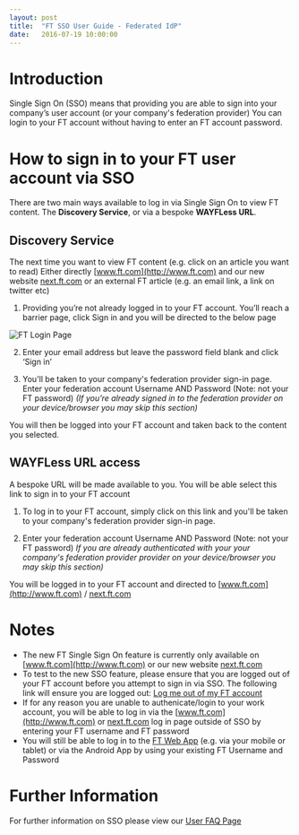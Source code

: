 ```yaml
---
layout: post
title:  "FT SSO User Guide - Federated IdP"
date:   2016-07-19 10:00:00
---
```


# Introduction 
Single Sign On (SSO) means that providing you are able to sign into your company’s user account (or your company's federation provider) You can login to your FT account without having to enter an FT account password.  

# How to sign in to your FT user account via SSO

There are two main ways available to log in via Single Sign On to view FT content. The **Discovery Service**, or via a bespoke **WAYFLess URL**. 

## Discovery Service
The next time you want to view FT content (e.g. click on an article you want to read) Either directly [www.ft.com](http://www.ft.com) and our new website [next.ft.com](https://next.ft.com) or an external FT article (e.g. an email link, a link on twitter etc) 

  1) Providing you’re not already logged in to your FT account. You’ll reach a barrier page, click Sign in and you will be directed to the below page

![FT Login Page](/sso-support/assets/images/login-page.png) 

  2) Enter your email address but leave the password field blank and click ‘Sign in’

  3) You'll be taken to your company's federation provider sign-in page. Enter your federation account Username AND Password (Note: not your FT password)
  *(If you’re already signed in to the federation provider on your device/browser you may skip this section)*
  
  You will then be logged into your FT account and taken back to the content you selected.

## WAYFLess URL access
A bespoke URL will be made available to you. You will be able select this link to sign in to your  FT account

  1) To log in to your FT account, simply click on this link and you'll be taken to your company's federation provider sign-in page.

  2) Enter your federation account Username AND Password (Note: not your FT password)
  *If you are already authenticated with your your company's federation provider provider on your device/browser you may skip this section)*

You will be logged in to your FT account and directed to [www.ft.com](http://www.ft.com) / [next.ft.com](https://next.ft.com)

# Notes
* The new FT Single Sign On feature is currently only available on  [www.ft.com](http://www.ft.com) or our new website [next.ft.com](https://next.ft.com)
* To test to the new SSO feature, please ensure that you are logged out of your FT account before you attempt to sign in via SSO. The following link will ensure you are logged out: [Log me out of my FT account](https://accounts.ft.com/logout)
* If for any reason you are unable to authenicate/login to your work account, you will be able to log in via the [www.ft.com](http://www.ft.com) or [next.ft.com](https://next.ft.com) log in page outside of SSO by entering your FT username and FT password
* You will still be able to log in to the [FT Web App](https://app.ft.com) (e.g. via your mobile or tablet) or via the Android App by using your existing FT Username and Password

# Further Information
For further information on SSO please view our [User FAQ Page](https://financial-times.github.io/sso-support/2016/07/19/faqs)


